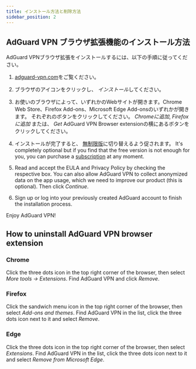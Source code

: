 ```yaml
---
title: インストール方法と削除方法
sidebar_position: 2
---
```


## AdGuard VPN ブラウザ拡張機能のインストール方法

AdGuard VPNブラウザ拡張をインストールするには、以下の手順に従ってください。

1. [adguard-vpn.com](https://adguard-vpn.com/browser-extension/overview.html)をご覧ください。

2. ブラウザのアイコンをクリックし、 *インストール*してください。

3. お使いのブラウザによって、いずれかのWebサイトが開きます。Chrome Web Store、Firefox Add-ons、Microsoft Edge Add-onsのいずれかが開きます。 それぞれのボタンをクリックしてください。 *Chromeに追加*, *Firefoxに追加* または、 *Get* AdGuard VPN Browser extensionの横にあるボタンをクリックしてください。

4. インストールが完了すると、 [無制限版](https://adguard-vpn.com/thankyou.html)に切り替えるよう促されます。 It's completely optional but if you find that the free version is not enough for you, you can purchase a [subscription](/general/subscription.md) at any moment.

4. Read and accept the EULA and Privacy Policy by checking the respective box. You can also allow AdGuard VPN to collect anonymized data on the app usage, which we need to improve our product (this is optional). Then click *Continue*.

5. Sign up or log into your previously created AdGuard account to finish the installation process.

Enjoy AdGuard VPN!

## How to uninstall AdGuard VPN browser extension

### Chrome

Click the three dots icon in the top right corner of the browser, then select *More tools → Extensions*. Find AdGuard VPN and click *Remove*.

### Firefox

Click the sandwich menu icon in the top right corner of the browser, then select *Add-ons and themes*. Find AdGuard VPN in the list, click the three dots icon next to it and select *Remove*.

### Edge

Click the three dots icon in the top right corner of the browser, then select *Extensions*. Find AdGuard VPN in the list, click the three dots icon next to it and select *Remove from Microsoft Edge*.